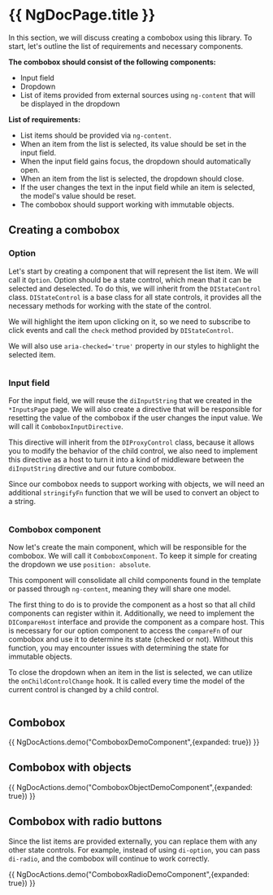 # {{ NgDocPage.title }}

In this section, we will discuss creating a combobox using this library. To start, let's outline the
list of requirements and necessary components.

**The combobox should consist of the following components:**

- Input field
- Dropdown
- List of items provided from external sources using `ng-content` that will be displayed in the
  dropdown

**List of requirements:**

- List items should be provided via `ng-content`.
- When an item from the list is selected, its value should be set in the input field.
- When the input field gains focus, the dropdown should automatically open.
- When an item from the list is selected, the dropdown should close.
- If the user changes the text in the input field while an item is selected, the model's value
  should be reset.
- The combobox should support working with immutable objects.

## Creating a combobox

### Option

Let's start by creating a component that will represent the list item. We will call it `Option`.
Option should be a state control, which mean that it can be selected and deselected. To do this,
we will inherit from the `DIStateControl` class. `DIStateControl` is a base class for all state
controls, it provides all the necessary methods for working with the state of the control.

We will highlight the item upon clicking on it, so we need to subscribe to click events and call
the `check` method provided by `DIStateControl`.

We will also use `aria-checked='true'` property in our styles to highlight the selected item.

```ts file="./components/option.component.ts" fileName="option.component.ts"
```

### Input field

For the input field, we will reuse the `diInputString` that we created in the `*InputsPage`
page. We will also create a directive that will be responsible for resetting the value of the
combobox if the user changes the input value. We will call it `ComboboxInputDirective`.

This directive will inherit from the `DIProxyControl` class, because it allows you to
modify the behavior of the child control, we also need to implement this directive as a host to turn
it into a kind of middleware between the `diInputString` directive and our future combobox.

Since our combobox needs to support working with objects, we will need an additional `stringifyFn`
function that we will be used to convert an object to a string.

```ts file="./components/combobox-input.directive.ts" fileName="combobox-input.directive.ts"
```

### Combobox component

Now let's create the main component, which will be responsible for the combobox. We will call it
`ComboboxComponent`. To keep it simple for creating the dropdown we use `position: absolute`.

This component will consolidate all child components found in the template or passed
through `ng-content`, meaning they will share one model.

The first thing to do is to provide the component as a host so that all child components can
register within it. Additionally, we need to implement the `DICompareHost` interface and provide the
component as a compare host. This is necessary for our option component to access the `compareFn` of
our combobox and use it to determine its state (checked or not). Without this function, you may
encounter issues with determining the state for immutable objects.

To close the dropdown when an item in the list is selected, we can utilize
the `onChildControlChange` hook. It is called every time the model of the current control is changed
by a child control.

```ts file="./components/combobox.component.ts" fileName="combobox.component.ts"
```

## Combobox

{{ NgDocActions.demo("ComboboxDemoComponent",{expanded: true}) }}

## Combobox with objects

{{ NgDocActions.demo("ComboboxObjectDemoComponent",{expanded: true}) }}

## Combobox with radio buttons

Since the list items are provided externally, you can replace them with any other state controls.
For example, instead of using `di-option`, you can pass `di-radio`, and the combobox will continue
to work correctly.

{{ NgDocActions.demo("ComboboxRadioDemoComponent",{expanded: true}) }}
